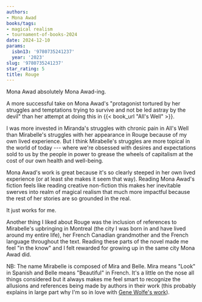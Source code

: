 ```yaml
---
authors:
- Mona Awad
books/tags:
- magical realism
- tournament-of-books-2024
date: 2024-12-10
params:
  isbn13: '9780735241237'
  year: '2023'
slug: '9780735241237'
star_rating: 5
title: Rouge
---
```


Mona Awad absolutely Mona Awad-ing.

<!--more-->

A more successful take on Mona Awad's "protagonist tortured by her struggles and temptations trying to survive and not be led astray by the devil" than her attempt at doing this in {{< book_url "All's Well" >}}.

I was more invested in Miranda's struggles with chronic pain in All's Well than Mirabelle's struggles with her appearance in Rouge because of my own lived experience. But I think Mirabelle's struggles are more topical in the world of today --- where we're obsessed with desires and expectations sold to us by the people in power to grease the wheels of capitalism at the cost of our own health and well-being.

 Mona Awad's work is great because it's so clearly steeped in her own lived experience (or at least she makes it seem that way). Reading Mona Awad's fiction feels like reading creative non-fiction this makes her inevitable swerves into realm of magical realism that much more impactful because the rest of her stories are so grounded in the real.

It just works for me.

Another thing I liked about Rouge was the inclusion of references to Mirabelle's upbringing in Montreal (the city I was born in and have lived around my entire life), her French Canadian grandmother and the French language throughout the text. Reading these parts of the novel made me feel "in the know" and I felt rewarded for growing up in the same city Mona Awad did.

NB: The name Mirabelle is composed of Mira and Belle. Mira means "Look" in Spanish and Belle means "Beautiful" in French. It's a little on the nose all things considered but it always makes me feel smart to recognize the allusions and references being made by authors in their work (this probably explains in large part why I'm so in love with [Gene Wolfe's work](/authors/gene-wolfe)).